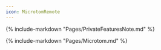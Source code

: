 ```yaml
---
icon: MicrotomRemote
---
```


{% include-markdown "Pages/PrivateFeaturesNote.md" %}

{% include-markdown "Pages/Microtom.md" %}
